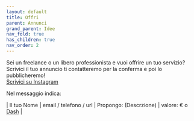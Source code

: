 ```yaml
---
layout: default
title: Offri
parent: Annunci
grand_parent: Idee 
nav_fold: true
has_children: true
nav_order: 2
---
```


Sei un freelance o un libero professionista e vuoi offrire un tuo servizio?
Scrivici il tuo annuncio ti contatteremo per la conferma e poi lo pubblicheremo!
<br>
[Scrivici su Instagram](https://www.instagram.com/rails4business/) 

Nel messaggio indica:

| Il tuo Nome | email / telefono / url  | Propongo: (Descrzione) | valore: € o [Dash](https://www.dash.org/it/) |